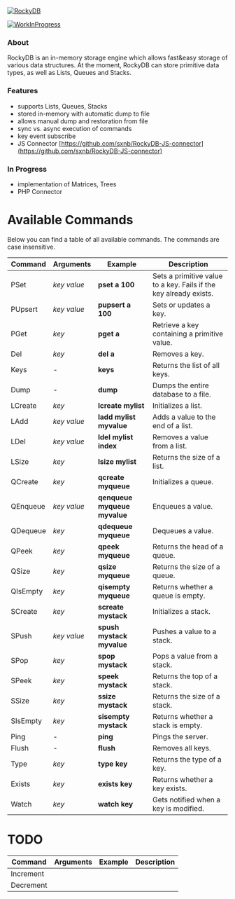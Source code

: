 [![RockyDB](http://colorcode.me/assets/rockydb.png)](https://about.colorcode.me)

[![WorkInProgress](https://img.shields.io/static/v1.svg?label=&message=work%20in%20progress&color=informational)](https://about.colorcode.me)

### About

RockyDB is an in-memory storage engine which allows fast&easy storage of various data structures.
At the moment, RockyDB can store primitive data types, as well as Lists, Queues and Stacks.

### Features
 - supports Lists, Queues, Stacks
 - stored in-memory with automatic dump to file
 - allows manual dump and restoration from file
 - sync vs. async execution of commands
 - key event subscribe
 - JS Connector [https://github.com/sxnb/RockyDB-JS-connector](https://github.com/sxnb/RockyDB-JS-connector)

### In Progress

- implementation of Matrices, Trees
- PHP Connector

# Available Commands
Below you can find a table of all available commands. The commands are case insensitive.

| Command | Arguments | Example | Description |
| ------ | ------ | ------ | ------ |
| PSet | _key_ _value_ | **pset a 100** | Sets a primitive value to a key. Fails if the key already exists. |
| PUpsert | _key_ _value_ | **pupsert a 100** | Sets or updates a key. |
| PGet | _key_ | **pget a** | Retrieve a key containing a primitive value. |
| Del | _key_ | **del a** | Removes a key. |
| Keys | - | **keys** | Returns the list of all keys. |
| Dump | - | **dump** | Dumps the entire database to a file. |
| LCreate | _key_ | **lcreate mylist** | Initializes a list. |
| LAdd | _key_ _value_ | **ladd mylist myvalue** | Adds a value to the end of a list. |
| LDel | _key_ _value_ | **ldel mylist index** | Removes a value from a list. |
| LSize | _key_ | **lsize mylist** | Returns the size of a list. |
| QCreate | _key_ | **qcreate myqueue** | Initializes a queue. |
| QEnqueue | _key_ _value_ | **qenqueue myqueue myvalue** | Enqueues a value. |
| QDequeue | _key_ | **qdequeue myqueue** | Dequeues a value. |
| QPeek | _key_ | **qpeek myqueue** | Returns the head of a queue. |
| QSize | _key_ | **qsize myqueue** | Returns the size of a queue. |
| QIsEmpty | _key_ | **qisempty myqueue** | Returns whether a queue is empty. |
| SCreate | _key_ | **screate mystack** | Initializes a stack. |
| SPush | _key_ _value_ | **spush mystack myvalue** | Pushes a value to a stack. |
| SPop | _key_ | **spop mystack** | Pops a value from a stack. |
| SPeek | _key_ | **speek mystack** | Returns the top of a stack. |
| SSize | _key_ | **ssize mystack** | Returns the size of a stack. |
| SIsEmpty | _key_ | **sisempty mystack** | Returns whether a stack is empty. |
| Ping | - | **ping** | Pings the server. |
| Flush | - | **flush** | Removes all keys. |
| Type | _key_ | **type key** | Returns the type of a key. |
| Exists | _key_ | **exists key** | Returns whether a key exists. |
| Watch | _key_ | **watch key** | Gets notified when a key is modified. |

# TODO
| Command | Arguments | Example | Description |
| ------ | ------ | ------ | ------ |
| Increment | | | |
| Decrement | | | |

